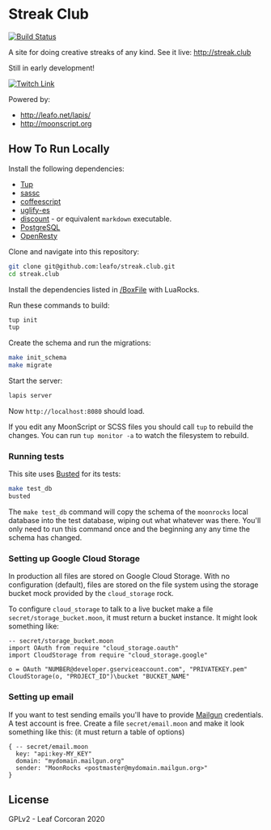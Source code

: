 # Streak Club

[![Build Status](https://travis-ci.org/leafo/streak.club.svg?branch=master)](https://travis-ci.org/leafo/streak.club)

A site for doing creative streaks of any kind. See it live: <http://streak.club>

Still in early development!

[![Twitch Link](http://leafo.net/dump/twitch-banner.svg)](https://www.twitch.tv/moonscript)

Powered by:

* <http://leafo.net/lapis/>
* <http://moonscript.org>

## How To Run Locally

Install the following dependencies:

* [Tup]
* [sassc]
* [coffeescript]
* [uglify-es]
* [discount] - or equivalent `markdown` executable.
* [PostgreSQL]
* [OpenResty]

Clone and navigate into this repository:

```bash
git clone git@github.com:leafo/streak.club.git
cd streak.club
```

Install the dependencies listed in [/BoxFile](/BoxFile) with LuaRocks.

Run these commands to build:

```bash
tup init
tup
```

Create the schema and run the migrations:

```bash
make init_schema
make migrate
```

Start the server:

```bash
lapis server
```

Now `http://localhost:8080` should load.

If you edit any MoonScript or SCSS files you should call `tup` to rebuild
the changes. You can run `tup monitor -a` to watch the filesystem to rebuild.

### Running tests

This site uses [Busted] for its tests:

```bash
make test_db
busted
```

The `make test_db` command will copy the schema of the `moonrocks` local
database into the test database, wiping out what whatever was there. You'll
only need to run this command once and the beginning any any time the schema
has changed.

### Setting up Google Cloud Storage

In production all files are stored on Google Cloud Storage. With no
configuration (default), files are stored on the file system using the storage
bucket mock provided by the `cloud_storage` rock.

To configure `cloud_storage` to talk to a live bucket make a file
`secret/storage_bucket.moon`, it must return a bucket instance. It might look
something like:


```moonscript
-- secret/storage_bucket.moon
import OAuth from require "cloud_storage.oauth"
import CloudStorage from require "cloud_storage.google"

o = OAuth "NUMBER@developer.gserviceaccount.com", "PRIVATEKEY.pem"
CloudStorage(o, "PROJECT_ID")\bucket "BUCKET_NAME"
```

### Setting up email

If you want to test sending emails you'll have to provide [Mailgun]
credentials. A test account is free. Create a file `secret/email.moon` and
make it look something like this: (it must return a table of options)

```moonscript
{ -- secret/email.moon
  key: "api:key-MY_KEY"
  domain: "mydomain.mailgun.org"
  sender: "MoonRocks <postmaster@mydomain.mailgun.org>"
}
```

## License

GPLv2 - Leaf Corcoran 2020

[Busted]: http://olivinelabs.com/busted/
[coffeescript]: http://coffeescript.org/#installation
[Mailgun]: https://www.mailgun.com/
[OpenResty]: http://openresty.org/
[PostgreSQL]: https://www.postgresql.org/
[sassc]: https://github.com/sass/sassc
[Tup]: http://gittup.org/tup/
[uglify-es]: https://github.com/mishoo/UglifyJS2/tree/harmony
[discount]:http://www.pell.portland.or.us/~orc/Code/discount/
